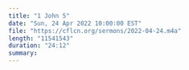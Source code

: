 ```yaml
---
title: "1 John 5"
date: "Sun, 24 Apr 2022 10:00:00 EST"
file: "https://cflcn.org/sermons/2022-04-24.m4a"
length: "11541543"
duration: "24:12"
summary: 
---
```

